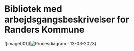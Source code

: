 # Bibliotek med arbejdsgangsbeskrivelser for Randers Kommune
![image001](![Procesdiagram - 13-03-2023](https://user-images.githubusercontent.com/118276324/224640655-900458bc-1302-4a05-875e-6d88ce0ff5e3.png))
